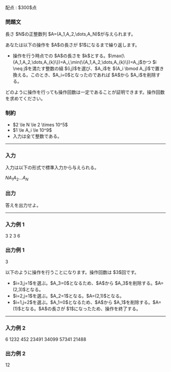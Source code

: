 
<div>

<span>

<span>

<p>
配点 : $300$点
</p>

<div>

<section>

### **問題文**

<p>
長さ $N$の正整数列 $A=(A_1,A_2,\dots,A_N)$が与えられます。
</p>

<p>
あなたは以下の操作を $A$の長さが $1$になるまで繰り返します。
</p>

<ul>

<li>
操作を行う時点での $A$の長さを $k$とする。$\max(\{A_1,A_2,\dots,A_{k}\})=A_i,\min(\{A_1,A_2,\dots,A_{k}\})=A_j$かつ $i \neq j$を満たす整数の組 $(i,j)$を選び、$A_i$を $(A_i \bmod A_j)$で置き換える。このとき、$A_i=0$となったのであれば $A$から $A_i$を削除する。
</li>

</ul>

<p>
どのように操作を行っても操作回数は一定であることが証明できます。操作回数を求めてください。
</p>

</section>

</div>

<div>

<section>

### **制約**

<ul>

<li>
$2 \le N \le 2 \times 10^5$
</li>

<li>
$1 \le A_i \le 10^9$
</li>

<li>
入力は全て整数である。
</li>

</ul>

</section>

</div>

---

<div>

<div>

<section>

### **入力**

<p>
入力は以下の形式で標準入力から与えられる。
</p>

<div>

$N$$A_1$$A_2$$\dots$$A_N$
</div>

</section>

</div>

<div>

<section>

### **出力**

<p>
答えを出力せよ。
</p>

</section>

</div>

</div>

---

<div>

<section>

### **入力例 1**

<div>

3
2 3 6

</div>

</section>

</div>

<div>

<section>

### **出力例 1**

<div>

3

</div>

<p>
以下のように操作を行うことになります。操作回数は $3$回です。
</p>

<ul>

<li>
$i=3,j=1$を選ぶ。$A_3=0$となるため、$A$から $A_3$を削除する。$A=(2,3)$となる。
</li>

<li>
$i=2,j=1$を選ぶ。$A_2=1$となる。$A=(2,1)$となる。
</li>

<li>
$i=1,j=2$を選ぶ。$A_1=0$となるため、$A$から $A_1$を削除する。$A=(1)$となる。$A$の長さが $1$になったため、操作を終了する。
</li>

</ul>

</section>

</div>

---

<div>

<section>

### **入力例 2**

<div>

6
1232 452 23491 34099 57341 21488

</div>

</section>

</div>

<div>

<section>

### **出力例 2**

<div>

12

</div>

</section>

</div>

</span>

</span>

</div>
